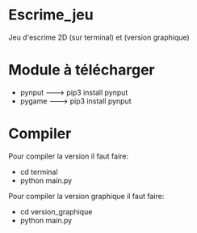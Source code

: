 # Escrime_jeu
Jeu d'escrime 2D (sur terminal) et (version graphique)

# Module à télécharger
* pynput ---> pip3 install pynput
* pygame ---> pip3 install pynput

# Compiler 
Pour compiler la version il faut faire:
* cd terminal
* python main.py <br />


Pour compiler la version graphique il faut faire:
* cd version_graphique
* python main.py
